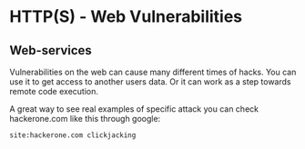 # HTTP\(S\) - Web Vulnerabilities



## Web-services <a id="web-services"></a>

Vulnerabilities on the web can cause many different times of hacks. You can use it to get access to another users data. Or it can work as a step towards remote code execution.

A great way to see real examples of specific attack you can check hackerone.com like this through google:

```text
site:hackerone.com clickjacking
```

